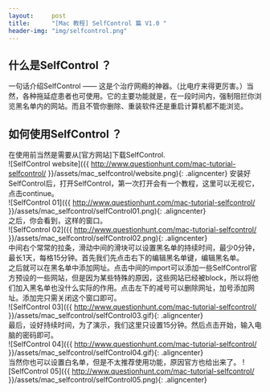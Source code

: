 ```yaml
---
layout:     post
title:      "[Mac 教程] SelfControl 篇 V1.0 "
header-img: "img/selfcontrol.png"
---
```

## 什么是SelfControl ？
一句话介绍SelfControl —— 这是个治疗网瘾的神器。（比电疗来得更厉害。）当然，各种拖延症患者也可使用。它的主要功能就是，在一段时间内，强制阻拦你浏览黑名单内的网站。而且不管你删除、重装软件还是重启计算机都不能浏览。

## 如何使用SelfControl ？
在使用前当然是需要从[官方网站]下载SelfControl.<br/>
![SelfControl website]({{ http://www.questionhunt.com/mac-tutorial-selfcontrol/ }}/assets/mac_selfcontrol/website.png){: .aligncenter}
安装好SelfControl后，打开SelfControl，第一次打开会有一个教程，这里可以无视它，点击continue。<br/>
![SelfControl 01]({{ http://www.questionhunt.com/mac-tutorial-selfcontrol/ }}/assets/mac_selfcontrol/selfControl01.png){: .aligncenter}<br/>
之后，你会看到，这样的窗口。<br/>
![SelfControl 02]({{ http://www.questionhunt.com/mac-tutorial-selfcontrol/ }}/assets/mac_selfcontrol/selfControl02.png){: .aligncenter}<br/>
中间右个常常的拉条，滑动中间的滑块可以设置黑名单的持续时间，最少0分钟，最长1天，每格15分钟。首先我们先点击右下的编辑黑名单键，编辑黑名单。<br/>
之后就可以在黑名单中添加网址。点击中间的import可以添加一些SelfControl官方预设的一些网站，但是因为某些特殊的原因，这些网站已经被block，所以将他们加入黑名单也没什么实际的作用。点击左下的减号可以删除网址，加号添加网址。添加完只需关闭这个窗口即可。<br/>
![SelfControl 03]({{ http://www.questionhunt.com/mac-tutorial-selfcontrol/ }}/assets/mac_selfcontrol/selfControl03.gif){: .aligncenter}<br/>
最后，设好持续时间，为了演示，我们这里只设置15分钟。然后点击开始，输入电脑的密码即可。<br/>
![SelfControl 04]({{ http://www.questionhunt.com/mac-tutorial-selfcontrol/ }}/assets/mac_selfcontrol/selfControl04.gif){: .aligncenter}<br/>
当然你也可以设置白名单，但是不太推荐使用功能，原因官方也给出来了。
![SelfControl 05]({{ http://www.questionhunt.com/mac-tutorial-selfcontrol/ }}/assets/mac_selfcontrol/selfControl05.png){: .aligncenter}<br/>
